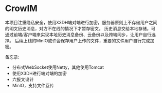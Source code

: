 # CrowIM

本项目注重隐私安全，使用X3DH端对端进行加密，服务器原则上不存储用户之间的明文历史消息，对方不在线的情况下才暂存密文。
历史消息交给本地存储，可通过前端/客户端来实现本地历史消息备份、云备份以及跨端同步，让用户自行选择。
后续上线的MinIO或许会保存用户上传的文件，重要的文件用户自行完成加密。

备忘录:

- 分布式WebSocket使用Netty，其他使用Tomcat
- 使用X3DH进行端对端的加密
- 六报文设计
- MinIO，支持文件互传
